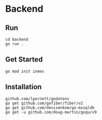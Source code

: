 # Backend

## Run

```
cd backend
go run .
```

## Get Started

```
go mod init inmes
```

## Installation

```
github.com/lpernett/godotenv
go get github.com/gofiber/fiber/v2
go get github.com/denisenkom/go-mssqldb
go get -u github.com/doug-martin/goqu/v9
```
